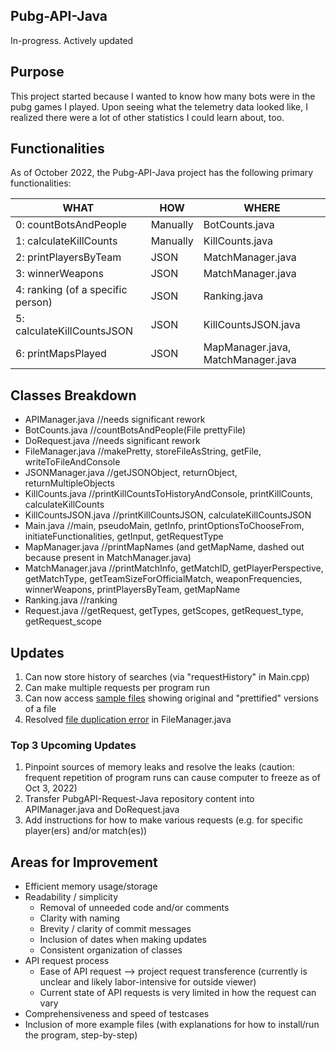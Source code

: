 ## Pubg-API-Java ##
In-progress. Actively updated

## Purpose ## 
This project started because I wanted to know how many bots were in the pubg games I played. Upon seeing what the telemetry data looked like, I realized there were a lot of other statistics I could learn about, too. 

## Functionalities ##
As of October 2022, the Pubg-API-Java project has the following primary functionalities:

| WHAT      |   HOW   | WHERE |
|---------- | ------- | ----- |
|0: countBotsAndPeople | Manually | BotCounts.java |
|1: calculateKillCounts	| Manually | KillCounts.java |	
|2: printPlayersByTeam | JSON | MatchManager.java |
|3: winnerWeapons |	JSON | MatchManager.java |
|4: ranking (of a specific person)|	JSON | Ranking.java |
|5: calculateKillCountsJSON	|	JSON | KillCountsJSON.java |
|6: printMapsPlayed |	JSON | MapManager.java, MatchManager.java|

## Classes Breakdown ##
* APIManager.java  //needs significant rework
* BotCounts.java //countBotsAndPeople(File prettyFile)
* DoRequest.java //needs significant rework
* FileManager.java //makePretty, storeFileAsString, getFile, writeToFileAndConsole
* JSONManager.java //getJSONObject, returnObject, returnMultipleObjects
* KillCounts.java //printKillCountsToHistoryAndConsole, printKillCounts, calculateKillCounts
* KillCountsJSON.java //printKillCountsJSON, calculateKillCountsJSON
* Main.java //main, pseudoMain, getInfo, printOptionsToChooseFrom, initiateFunctionalities, getInput, getRequestType
* MapManager.java //printMapNames (and getMapName, dashed out because present in MatchManager.java)
* MatchManager.java //printMatchInfo, getMatchID, getPlayerPerspective, getMatchType, getTeamSizeForOfficialMatch, weaponFrequencies, winnerWeapons, printPlayersByTeam, getMapName
* Ranking.java //ranking
* Request.java //getRequest, getTypes, getScopes, getRequest_type, getRequest_scope

## Updates ##

1. Can now store history of searches (via "requestHistory" in Main.cpp)
2. Can make multiple requests per program run
3. Can now access [sample files](https://github.com/JS1936/PubgAPI-Java/tree/work/src/main/resources) showing original and "prettified" versions of a file
4. Resolved [file duplication error](https://github.com/JS1936/PubgAPI-Java/files/9720547/PubgAPI-Java_.Update.4.Details.pdf) in FileManager.java

### Top 3 Upcoming Updates ###

1. Pinpoint sources of memory leaks and resolve the leaks (caution: frequent repetition of program runs can cause computer to freeze as of Oct 3, 2022) 
2. Transfer PubgAPI-Request-Java repository content into APIManager.java and DoRequest.java
3. Add instructions for how to make various requests (e.g. for specific player(ers) and/or match(es))

## Areas for Improvement ##
* Efficient memory usage/storage
* Readability / simplicity
    * Removal of unneeded code and/or comments
    * Clarity with naming
    * Brevity / clarity of commit messages
    * Inclusion of dates when making updates
    * Consistent organization of classes
* API request process
    * Ease of API request --> project request transference (currently is unclear and likely labor-intensive for outside viewer)
    * Current state of API requests is very limited in how the request can vary
* Comprehensiveness and speed of testcases
* Inclusion of more example files (with explanations for how to install/run the program, step-by-step)


